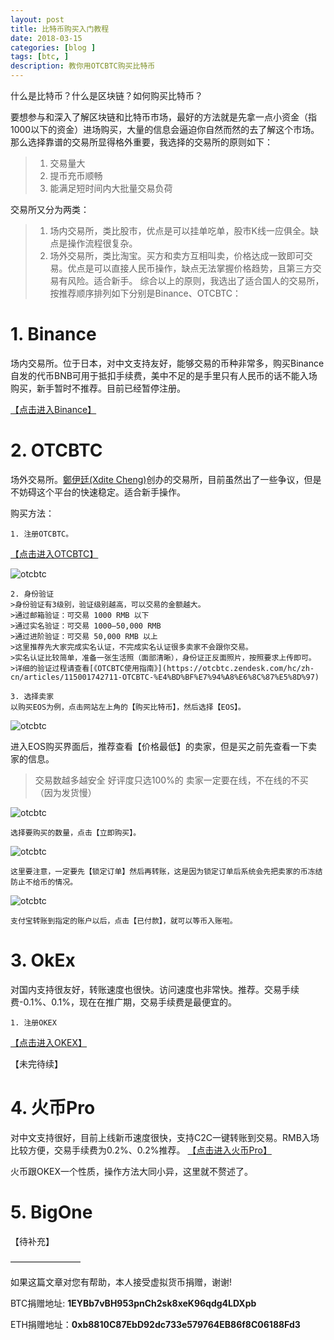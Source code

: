 ```yaml
---
layout: post
title: 比特币购买入门教程
date: 2018-03-15
categories: [blog ]
tags: [btc, ]
description: 教你用OTCBTC购买比特币
---
```


什么是比特币？什么是区块链？如何购买比特币？

要想参与和深入了解区块链和比特币市场，最好的方法就是先拿一点小资金（指1000以下的资金）进场购买，大量的信息会逼迫你自然而然的去了解这个市场。那么选择靠谱的交易所显得格外重要，我选择的交易所的原则如下：

>1. 交易量大
>2. 提币充币顺畅
>3. 能满足短时间内大批量交易负荷

交易所又分为两类：
>1. 场内交易所，类比股市，优点是可以挂单吃单，股市K线一应俱全。缺点是操作流程很复杂。
>2. 场外交易所，类比淘宝。买方和卖方互相叫卖，价格达成一致即可交易。优点是可以直接人民币操作，缺点无法掌握价格趋势，且第三方交易有风险。适合新手。
综合以上的原则，我选出了适合国人的交易所，按推荐顺序排列如下分别是Binance、OTCBTC：

# 1. Binance

场内交易所。位于日本，对中文支持友好，能够交易的币种非常多，购买Binance自发的代币BNB可用于抵扣手续费，美中不足的是手里只有人民币的话不能入场购买，新手暂时不推荐。目前已经暂停注册。

[【点击进入Binance】](https://www.binance.com/?ref=12303691)

# 2. OTCBTC

场外交易所。[鄭伊廷(Xdite Cheng)](https://zh-tw.facebook.com/xdite)创办的交易所，目前虽然出了一些争议，但是不妨碍这个平台的快速稳定。适合新手操作。

购买方法：

    1. 注册OTCBTC。

[【点击进入OTCBTC】](https://otcbtc.com/referrals/FLYINKHOST)

![otcbtc](/images/otcbtc1.jpg)

    2. 身份验证
    >身份验证有3级别，验证级别越高，可以交易的金额越大。
    >通过邮箱验证：可交易 1000 RMB 以下
    >通过实名验证：可交易 1000–50,000 RMB
    >通过进阶验证：可交易 50,000 RMB 以上
    >这里推荐先大家完成实名认证，不完成实名认证很多卖家不会跟你交易。
    >实名认证比较简单，准备一张生活照（面部清晰），身份证正反面照片，按照要求上传即可。
    >详细的验证过程请查看[《OTCBTC使用指南》](https://otcbtc.zendesk.com/hc/zh-cn/articles/115001742711-OTCBTC-%E4%BD%BF%E7%94%A8%E6%8C%87%E5%8D%97)

    3. 选择卖家
    以购买EOS为例，点击网站左上角的【购买比特币】，然后选择【EOS】。

![otcbtc](/images/otcbtc2.jpg)

进入EOS购买界面后，推荐查看【价格最低】的卖家，但是买之前先查看一下卖家的信息。

>交易数越多越安全
>好评度只选100%的
>卖家一定要在线，不在线的不买（因为发货慢）

![otcbtc](/images/otbtc3.jpg)

    选择要购买的数量，点击【立即购买】。

![otcbtc](/images/otcbtc5.jpg)

    这里要注意，一定要先【锁定订单】然后再转账，这是因为锁定订单后系统会先把卖家的币冻结防止不给币的情况。

![otcbtc](/images/otcbtc6.jpg)

    支付宝转账到指定的账户以后，点击【已付款】，就可以等币入账啦。

# 3. OkEx

对国内支持很友好，转账速度也很快。访问速度也非常快。推荐。交易手续费-0.1%、0.1%，现在在推广期，交易手续费是最便宜的。

    1. 注册OKEX

[【点击进入OKEX】](https://www.okex.com/share/invite/flyiVZ.do)

【未完待续】

# 4. 火币Pro
对中文支持很好，目前上线新币速度很快，支持C2C一键转账到交易。RMB入场比较方便，交易手续费为0.2%、0.2%推荐。
[【点击进入火币Pro】](https://www.huobi.pro/zh-cn/)

火币跟OKEX一个性质，操作方法大同小异，这里就不赘述了。

# 5. BigOne

【待补充】

————————

如果这篇文章对您有帮助，本人接受虚拟货币捐赠，谢谢!

BTC捐赠地址: **1EYBb7vBH953pnCh2sk8xeK96qdg4LDXpb**

ETH捐赠地址：**0xb8810C87EbD92dc733e579764EB86f8C06188Fd3**